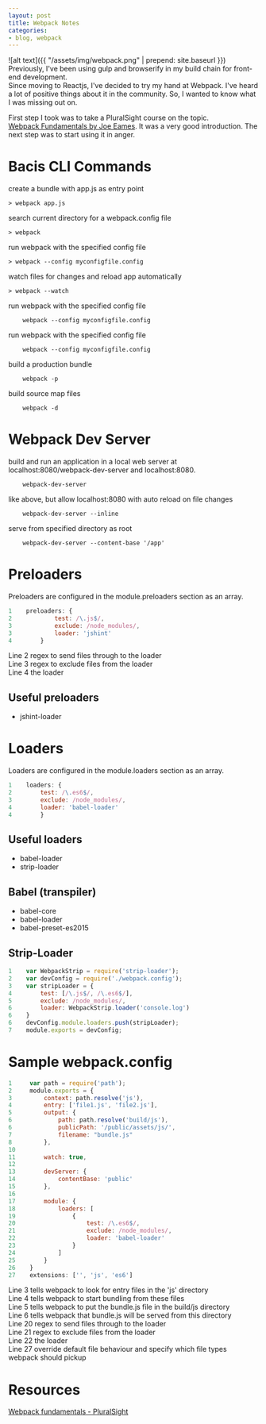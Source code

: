 ```yaml
---
layout: post
title: Webpack Notes
categories:
- blog, webpack
---
```

![alt text]({{ "/assets/img/webpack.png" | prepend: site.baseurl }})  
Previously, I've been using gulp and browserify in my build chain for front-end development.  
Since moving to Reactjs, I've decided to try my hand at Webpack. I've heard a lot of positive things about it in the community. So, I wanted to know what I was missing out on.  
<!--more-->

First step I took was to take a PluralSight course on the topic.  
[Webpack Fundamentals by Joe Eames](https://www.pluralsight.com/courses/webpack-fundamentals). It was a very good introduction. The next step was to start using it in anger.

# Bacis CLI Commands
create a bundle with app.js as entry point

``` shell
> webpack app.js  
```

search current directory for a webpack.config file

``` shell
> webpack
```

run webpack with the specified config file

``` shell
> webpack --config myconfigfile.config
```

watch files for changes and reload app automatically

``` shell
> webpack --watch
```

run webpack with the specified config file

``` shell
    webpack --config myconfigfile.config
```

run webpack with the specified config file

``` shell
    webpack --config myconfigfile.config
```

build a production bundle

``` shell
    webpack -p
```

build source map files

``` shell
    webpack -d
```

# Webpack Dev Server

build and run an application in a local web server at localhost:8080/webpack-dev-server and localhost:8080.

``` shell
    webpack-dev-server
```

like above, but allow localhost:8080 with auto reload on file changes

``` shell
    webpack-dev-server --inline
```

serve from specified directory as root

``` shell
    webpack-dev-server --content-base '/app'  
```


# Preloaders
Preloaders are configured in the module.preloaders section as an array.  

```javascript
1    preloaders: {
2            test: /\.js$/,  
3            exclude: /node_modules/,        
3            loader: 'jshint'  
4        }
```

Line 2 regex to send files through to the loader  
Line 3 regex to exclude files from the loader  
Line 4 the loader  

## Useful preloaders
  * jshint-loader

# Loaders
Loaders are configured in the module.loaders section as an array.  

```javascript
1    loaders: {
2        test: /\.es6$/,
3        exclude: /node_modules/, 
4        loader: 'babel-loader'
4        }
```

## Useful loaders
  * babel-loader
  * strip-loader

## Babel (transpiler)
  * babel-core
  * babel-loader
  * babel-preset-es2015

## Strip-Loader
```javascript
1    var WebpackStrip = require('strip-loader');
2    var devConfig = require('./webpack.config');
3    var stripLoader = {
4        test: [/\.js$/, /\.es6$/],
5        exclude: /node_modules/,
6        loader: WebpackStrip.loader('console.log')
6    }
6    devConfig.module.loaders.push(stripLoader);
7    module.exports = devConfig;
```

# Sample webpack.config

```javascript
1     var path = require('path');
2     module.exports = {
3         context: path.resolve('js'), 
4         entry: ['file1.js', 'file2.js'], 
5         output: {
6             path: path.resolve('build/js'), 
6             publicPath: '/public/assets/js/', 
7             filename: "bundle.js"
8         },
10
11        watch: true,
12
13        devServer: {
14            contentBase: 'public'
15        },
16
17        module: {
18            loaders: [
19                {
20                    test: /\.es6$/, 
21                    exclude: /node_modules/, 
22                    loader: 'babel-loader' 
23                }
24            ]
25        }
26    }
27    extensions: ['', 'js', 'es6'] 
```

Line 3 tells webpack to look for entry files in the 'js' directory  
Line 4 tells webpack to start bundling from these files  
Line 5 tells webpack to put the bundle.js file in the build/js directory  
Line 6 tells webpack that bundle.js will be served from this directory  
Line 20 regex to send files through to the loader  
Line 21 regex to exclude files from the loader  
Line 22 the loader  
Line 27 override default file behaviour and specify which file types webpack should pickup  

# Resources
[Webpack fundamentals - PluralSight](https://app.pluralsight.com/library/courses/webpack-fundamentals/table-of-contents)